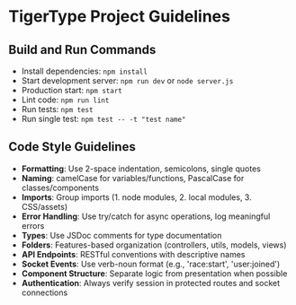 # TigerType Project Guidelines

## Build and Run Commands
- Install dependencies: `npm install`
- Start development server: `npm run dev` or `node server.js`
- Production start: `npm start`
- Lint code: `npm run lint`
- Run tests: `npm test`
- Run single test: `npm test -- -t "test name"`

## Code Style Guidelines
- **Formatting**: Use 2-space indentation, semicolons, single quotes
- **Naming**: camelCase for variables/functions, PascalCase for classes/components
- **Imports**: Group imports (1. node modules, 2. local modules, 3. CSS/assets)
- **Error Handling**: Use try/catch for async operations, log meaningful errors
- **Types**: Use JSDoc comments for type documentation
- **Folders**: Features-based organization (controllers, utils, models, views)
- **API Endpoints**: RESTful conventions with descriptive names
- **Socket Events**: Use verb-noun format (e.g., 'race:start', 'user:joined')
- **Component Structure**: Separate logic from presentation when possible
- **Authentication**: Always verify session in protected routes and socket connections